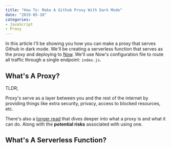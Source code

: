 ```yaml
---
title: "How To: Make A Github Proxy With Dark Mode"
date: "2019-05-10"
categories:
- JavaScript
- Proxy
---
```


In this article I'll be showing you how you can make a proxy that serves Github in dark mode. We'll be creating a serverless function that serves as the proxy and deploying to [Now](https://zeit.co/now). We'll use Now's configuration file to route all traffic through a single endpoint: `index.js`. 

## What's A Proxy?
TLDR;

Proxy's serve as a layer between you and the rest of the internet by providing things like extra security, privacy, access to blocked resources, etc.

There's also a [longer read](https://www.varonis.com/blog/what-is-a-proxy-server/) that dives deeper into what a proxy is and what it can do. Along with the **potential risks** associated with using one.

## What's A Serverless Function?
